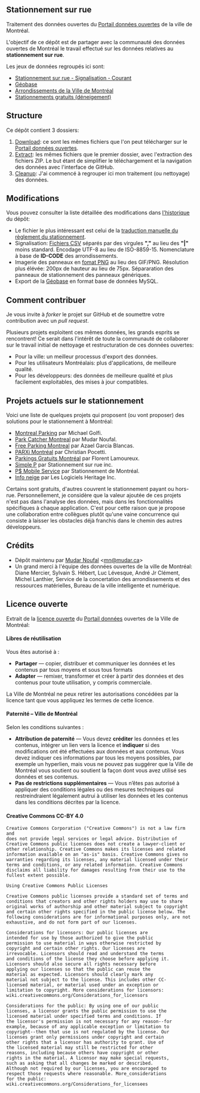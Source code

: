 ## Stationnement sur rue

Traitement des données ouvertes du [Portail données ouvertes][lien_portail_licence] de la ville de Montréal.

L'objectif de ce dépôt est de partager avec la communauté des données ouvertes de Montréal le travail effectué sur les données relatives au **stationnement sur rue**.

Les jeux de données regroupés ici sont:

* [Stationnement sur rue - Signalisation - Courant][lien_portail_signalisation]
* [Géobase][lien_portail_geobase]
* [Arrondissements de la Ville de Montréal][lien_portail_arrondissements]
* [Stationnements gratuits (déneigement)][lien_portail_deneigement]

## Structure

Ce dépôt contient 3 dossiers:

1. [Download][lien_depot_download]: ce sont les mêmes fichiers que l'on peut télécharger sur le [Portail données ouvertes][lien_portail].
2. [Extract][lien_depot_extract]: les mêmes fichiers que le premier dossier, avec l'extraction des fichiers ZIP. Le but étant de simplifier le téléchargement et la navigation des données avec l'interface de GitHub.
3. [Cleanup][lien_depot_cleanup]: J'ai commencé à regrouper ici mon traitement (ou nettoyage) des données.

## Modifications

Vous pouvez consulter la liste détaillée des modifications dans [l'historique][lien_depot_commits] du dépôt:

* Le fichier le plus intéressant est celui de la [traduction manuelle du règlement du stationnement][lien_depot_reglement].
* Signalisation: [Fichiers CSV][lien_depot_signalisation] séparés par des virgules **","** au lieu des **"|"** moins standard. Encodage UTF-8 au lieu de ISO-8859-15. Nomenclature à base de **ID-CODE** des arrondissements.
* Imagerie des panneaux en [fomat PNG][lien_depot_imagerie] au lieu des GIF/PNG. Résolution plus élévée: 200px de hauteur au lieu de 75px. Sépararation des panneaux de stationnement des panneaux génériques.
* Export de la [Géobase][lien_depot_geobase] en format base de données MySQL.

## Comment contribuer

Je vous invite à *forker* le projet sur GitHub et de soumettre votre contribution avec un *pull request*.

Plusieurs projets exploitent ces mêmes données, les grands esprits se rencontrent! Ce serait dans l'intérêt de toute la communauté de collaborer sur le travail initial de nettoyage et restructuration de ces données ouvertes:
 
* Pour la ville: un meilleur processus d'export des données.
* Pour les utilisateurs Montréalais: plus d'applications, de meilleure qualité.
* Pour les développeurs: des données de meilleure qualité et plus facilement exploitables, des mises à jour compatibles.

## Projets actuels sur le stationnement

Voici une liste de quelques projets qui proposent (ou vont proposer) des solutions pour le stationnement à Montréal:

* [Montreal Parking](https://play.google.com/store/apps/details?id=com.MichaelGolfi.MontrealParking) par Michael Golfi.
* [Park Catcher Montreal](https://github.com/mudar/ParkCatcher) par Mudar Noufal.
* [Free Parking Montreal](http://www.appcto.com/?page=projects&id=1) par Azael Garcia Blancas.
* [PARXi Montréal](http://parxiapp.com/) par Christian Pocetti.
* [Parkings Gratuits Montréal](https://play.google.com/store/apps/details?id=fr.florentlamoureux.parkingmontrealdeneigement) par Florent Lamoureux.
* [Simple P](http://p.ruemtl.com) par Stationnement sur rue inc.
* [P$ Mobile Service](https://play.google.com/store/apps/details?id=tc.tc.scsm.phonegap) par Stationnement de Montréal.
* [Info neige](http://www.heritagesoftware.ca/portfolio-item/defi-info-neige-2014/) par Les Logiciels Heritage Inc.

Certains sont gratuits, d'autres couvrent le stationnement payant ou hors-rue. Personnellement, je considère que la valeur ajoutée de ces projets n'est pas dans l'analyse des données, mais dans les fonctionnalités spécifiques à chaque application. C'est pour cette raison que je propose une collaboration entre collègues plutôt qu'une vaine concurrence qui consiste à laisser les obstacles déjà franchis dans le chemin des autres développeurs.

## Crédits

* Dépôt maintenu par [Mudar Noufal][lien_github_mudar]  &lt;<mn@mudar.ca>&gt;
* Un grand merci à l'équipe des données ouvertes de la ville de Montréal: Diane Mercier, Sylvain S. Hébert, Luc Lévesque, André Jr Clément, Michel Lanthier, Service de la concertation des arrondissements et des ressources matérielles, Bureau de la ville intelligente et numérique.

## Licence ouverte

Extrait de la [licence ouverte][lien_portail_licence] du [Portail données][lien_portail] ouvertes de la Ville de Montréal:

#### Libres de réutilisation
Vous êtes autorisé à :

* **Partager** — copier, distribuer et communiquer les données et les contenus par tous moyens et sous tous formats
* **Adapter** — remixer, transformer et créer à partir des données et des contenus pour toute utilisation, y compris commerciale.

La Ville de Montréal ne peux retirer les autorisations concédées par la licence tant que vous appliquez les termes de cette licence.

#### Paternité – Ville de Montréal
Selon les conditions suivantes :
 
* **Attribution de paternité** — Vous devez **créditer** les données et les contenus, intégrer un lien vers la licence et **indiquer** si des modifications ont été effectuées aux données et aux contenus. Vous devez indiquer ces informations par tous les moyens possibles, par exemple un hyperlien, mais vous ne pouvez pas suggérer que la Ville de Montréal vous soutient ou soutient la façon dont vous avez utilisé ses données et ses contenus.
* **Pas de restrictions supplémentaires** — Vous n’êtes pas autorisé à appliquer des conditions légales ou des mesures techniques qui restreindraient légalement autrui à utiliser les données et les contenus dans les conditions décrites par la licence.

#### Creative Commons CC-BY 4.0

    Creative Commons Corporation ("Creative Commons") is not a law firm and
    does not provide legal services or legal advice. Distribution of
    Creative Commons public licenses does not create a lawyer-client or
    other relationship. Creative Commons makes its licenses and related
    information available on an "as-is" basis. Creative Commons gives no
    warranties regarding its licenses, any material licensed under their
    terms and conditions, or any related information. Creative Commons
    disclaims all liability for damages resulting from their use to the
    fullest extent possible.

    Using Creative Commons Public Licenses

    Creative Commons public licenses provide a standard set of terms and
    conditions that creators and other rights holders may use to share
    original works of authorship and other material subject to copyright
    and certain other rights specified in the public license below. The
    following considerations are for informational purposes only, are not
    exhaustive, and do not form part of our licenses.

    Considerations for licensors: Our public licenses are
    intended for use by those authorized to give the public
    permission to use material in ways otherwise restricted by
    copyright and certain other rights. Our licenses are
    irrevocable. Licensors should read and understand the terms
    and conditions of the license they choose before applying it.
    Licensors should also secure all rights necessary before
    applying our licenses so that the public can reuse the
    material as expected. Licensors should clearly mark any
    material not subject to the license. This includes other CC-
    licensed material, or material used under an exception or
    limitation to copyright. More considerations for licensors:
    wiki.creativecommons.org/Considerations_for_licensors

    Considerations for the public: By using one of our public
    licenses, a licensor grants the public permission to use the
    licensed material under specified terms and conditions. If
    the licensor's permission is not necessary for any reason--for
    example, because of any applicable exception or limitation to
    copyright--then that use is not regulated by the license. Our
    licenses grant only permissions under copyright and certain
    other rights that a licensor has authority to grant. Use of
    the licensed material may still be restricted for other
    reasons, including because others have copyright or other
    rights in the material. A licensor may make special requests,
    such as asking that all changes be marked or described.
    Although not required by our licenses, you are encouraged to
    respect those requests where reasonable. More_considerations
    for the public: 
    wiki.creativecommons.org/Considerations_for_licensees

[lien_portail]: http://donnees.ville.montreal.qc.ca/
[lien_portail_signalisation]: http://donnees.ville.montreal.qc.ca/dataset/stationnement-sur-rue-signalisation-courant
[lien_portail_geobase]: http://donnees.ville.montreal.qc.ca/dataset/geobase
[lien_portail_deneigement]: http://donnees.ville.montreal.qc.ca/dataset/stationnements-gratuits
[lien_portail_arrondissements]: http://donnees.ville.montreal.qc.ca/dataset/polygones-arrondissements
[lien_portail_licence]: http://donnees.ville.montreal.qc.ca/licence-2014/
[lien_github_mudar]: https://github.com/mudar
[lien_depot_commits]: https://github.com/mudar/StationnementSurRueMontreal/commits/master
[lien_depot_download]: https://github.com/mudar/StationnementSurRueMontreal/tree/master/01_download
[lien_depot_extract]: https://github.com/mudar/StationnementSurRueMontreal/tree/master/02_extract
[lien_depot_cleanup]: https://github.com/mudar/StationnementSurRueMontreal/tree/master/03_cleanup
[lien_depot_imagerie]: https://github.com/mudar/StationnementSurRueMontreal/tree/master/03_cleanup/Imagerie%20des%20panneaux/png
[lien_depot_signalisation]: https://github.com/mudar/StationnementSurRueMontreal/tree/master/03_cleanup/Signalisations
[lien_depot_geobase]: https://github.com/mudar/StationnementSurRueMontreal/tree/master/03_cleanup/Geobase
[lien_depot_reglement]: https://github.com/mudar/StationnementSurRueMontreal/tree/master/03_cleanup/Signalisation-description-panneau/panneaux_reglement_2012.csv
[projet_montrealparking]: https://play.google.com/store/apps/details?id=com.MichaelGolfi.MontrealParking
[projet_parkcatcher]: https://github.com/mudar/ParkCatcher
[projet_appcto]: http://www.appcto.com/?page=projects&id=1
[projet_parxi]: http://parxiapp.com/
[projet_parkingmontrealdeneigement]: https://play.google.com/store/apps/details?id=fr.florentlamoureux.parkingmontrealdeneigement
[projet_scsm]: https://play.google.com/store/apps/details?id=tc.tc.scsm.phonegap
[projet_infoneige]: http://www.heritagesoftware.ca/portfolio-item/defi-info-neige-2014/
